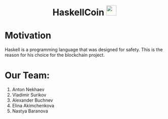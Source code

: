 

<h1 align="center">HaskellCoin</a> 
<img src="https://github.com/blackcater/blackcater/raw/main/images/Hi.gif" height="32"/></h1>

# Motivation
Haskell is a programming language that was designed for safety. This is the reason for his choice for the blockchain project.

# Our Team:
1. Anton Nekhaev
2. Vladimir Surikov
3. Alexander Buchnev
4. Elina Akimchenkova
5. Nastya Baranova
